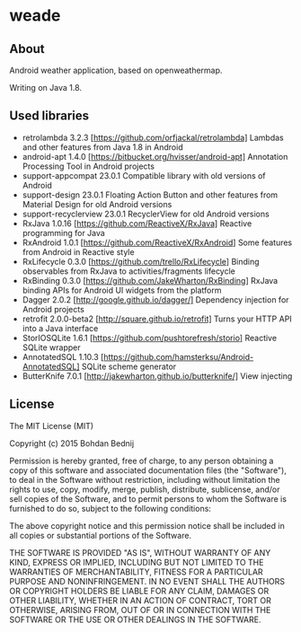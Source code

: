 # weade

## About
Android weather application, based on openweathermap.

Writing on Java 1.8.

## Used libraries
- retrolambda 3.2.3 [https://github.com/orfjackal/retrolambda] Lambdas and other features from Java 1.8 in Android
- android-apt 1.4.0 [https://bitbucket.org/hvisser/android-apt] Annotation Processing Tool in Android projects 
- support-appcompat 23.0.1 Compatible library with old versions of Android
- support-design 23.0.1 Floating Action Button and other features from Material Design for old Android versions
- support-recyclerview 23.0.1 RecyclerView for old Android versions
- RxJava 1.0.16 [https://github.com/ReactiveX/RxJava] Reactive programming for Java
- RxAndroid 1.0.1 [https://github.com/ReactiveX/RxAndroid] Some features from Android in Reactive style
- RxLifecycle 0.3.0 [https://github.com/trello/RxLifecycle] Binding observables from RxJava to activities/fragments lifecycle
- RxBinding 0.3.0 [https://github.com/JakeWharton/RxBinding] RxJava binding APIs for Android UI widgets from the platform
- Dagger 2.0.2 [http://google.github.io/dagger/] Dependency injection for Android projects
- retrofit 2.0.0-beta2 [http://square.github.io/retrofit] Turns your HTTP API into a Java interface
- StorIOSQLite 1.6.1 [https://github.com/pushtorefresh/storio] Reactive SQLite wrapper
- AnnotatedSQL 1.10.3 [https://github.com/hamsterksu/Android-AnnotatedSQL] SQLite scheme generator
- ButterKnife 7.0.1 [http://jakewharton.github.io/butterknife/] View injecting

## License
The MIT License (MIT)

Copyright (c) 2015 Bohdan Bednij

Permission is hereby granted, free of charge, to any person obtaining a copy
of this software and associated documentation files (the "Software"), to deal
in the Software without restriction, including without limitation the rights
to use, copy, modify, merge, publish, distribute, sublicense, and/or sell
copies of the Software, and to permit persons to whom the Software is
furnished to do so, subject to the following conditions:

The above copyright notice and this permission notice shall be included in all
copies or substantial portions of the Software.

THE SOFTWARE IS PROVIDED "AS IS", WITHOUT WARRANTY OF ANY KIND, EXPRESS OR
IMPLIED, INCLUDING BUT NOT LIMITED TO THE WARRANTIES OF MERCHANTABILITY,
FITNESS FOR A PARTICULAR PURPOSE AND NONINFRINGEMENT. IN NO EVENT SHALL THE
AUTHORS OR COPYRIGHT HOLDERS BE LIABLE FOR ANY CLAIM, DAMAGES OR OTHER
LIABILITY, WHETHER IN AN ACTION OF CONTRACT, TORT OR OTHERWISE, ARISING FROM,
OUT OF OR IN CONNECTION WITH THE SOFTWARE OR THE USE OR OTHER DEALINGS IN THE
SOFTWARE.


